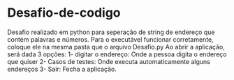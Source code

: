 # Desafio-de-codigo
Desafio realizado em python para seperação de string de endereço que contém palavras e números.
Para o executável funcionar corretamente, coloque ele na mesma pasta que o arquivo Desafio.py
Ao abrir a aplicação, será dada 3 opções:
1- digitar o endereço: Onde a pessoa digita o endereço que quiser
2- Casos de testes: Onde executa automaticamente alguns endereços
3- Sair: Fecha a aplicação.

